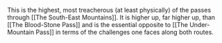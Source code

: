 This is the highest, most treacherous (at least physically) of the passes through [[The South-East Mountains]]. It is higher up, far higher up, than [[The Blood-Stone Pass]] and is the essential opposite to [[The Under-Mountain Pass]] in terms of the challenges one faces along both routes.